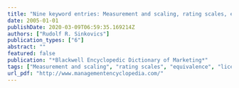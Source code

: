```yaml
---
title: "Nine keyword entries: Measurement and scaling, rating scales, equivalence, licensing, international market entry and development strategies, international marketing organisation, international pricing policy, international marketing culture, international channel management"
date: 2005-01-01
publishDate: 2020-03-09T06:59:35.169214Z
authors: ["Rudolf R. Sinkovics"]
publication_types: ["6"]
abstract: ""
featured: false
publication: "*Blackwell Encyclopedic Dictionary of Marketing*"
tags: ["Measurement and scaling", "rating scales", "equivalence", "licensing", "international market entry and development strategies", "international marketing organisation", "international pricing policy", "international marketing culture", "international channel management"]
url_pdf: "http://www.managementencyclopedia.com/"
---
```


